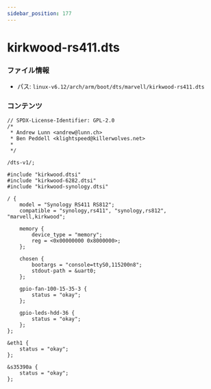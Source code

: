 ```yaml
---
sidebar_position: 177
---
```

# kirkwood-rs411.dts

### ファイル情報

- パス: `linux-v6.12/arch/arm/boot/dts/marvell/kirkwood-rs411.dts`

### コンテンツ

```dts
// SPDX-License-Identifier: GPL-2.0
/*
 * Andrew Lunn <andrew@lunn.ch>
 * Ben Peddell <klightspeed@killerwolves.net>
 *
 */

/dts-v1/;

#include "kirkwood.dtsi"
#include "kirkwood-6282.dtsi"
#include "kirkwood-synology.dtsi"

/ {
	model = "Synology RS411 RS812";
	compatible = "synology,rs411", "synology,rs812", "marvell,kirkwood";

	memory {
		device_type = "memory";
		reg = <0x00000000 0x8000000>;
	};

	chosen {
		bootargs = "console=ttyS0,115200n8";
		stdout-path = &uart0;
	};

	gpio-fan-100-15-35-3 {
		status = "okay";
	};

	gpio-leds-hdd-36 {
		status = "okay";
	};
};

&eth1 {
	status = "okay";
};

&s35390a {
	status = "okay";
};

```
